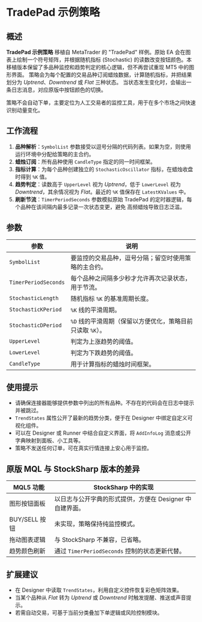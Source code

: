 # TradePad 示例策略

## 概述

**TradePad 示例策略** 移植自 MetaTrader 的 "TradePad" 样例。原始 EA 会在图表上绘制一个符号矩阵，并根据随机指标
(Stochastic) 的读数改变按钮颜色。本移植版本保留了多品种监控和趋势判定的核心逻辑，但不再尝试重现 MT5 中的图形界面。
策略会为每个配置的交易品种订阅蜡烛数据，计算随机指标，并把结果划分为 *Uptrend*、*Downtrend* 或 *Flat* 三种状态。
当状态发生变化时，会输出一条日志消息，对应原版中按钮颜色的切换。

策略不会自动下单，主要定位为人工交易者的监控工具，用于在多个市场之间快速识别动量变化。

## 工作流程

1. **品种解析**：`SymbolList` 参数接受以逗号分隔的代码列表。如果为空，则使用运行环境中分配给策略的主合约。
2. **蜡烛订阅**：所有品种使用 `CandleType` 指定的同一时间框架。
3. **指标计算**：为每个品种创建独立的 `StochasticOscillator` 指标，在蜡烛收盘时得到 `%K` 值。
4. **趋势判定**：读数高于 `UpperLevel` 视为 *Uptrend*，低于 `LowerLevel` 视为 *Downtrend*，其余情况视为 *Flat*。最近的
   `%K` 值保存在 `LatestKValues` 中。
5. **刷新节流**：`TimerPeriodSeconds` 参数模拟原始 TradePad 的定时器逻辑，每个品种在该间隔内最多记录一次状态变更，避免
   高频蜡烛导致日志泛滥。

## 参数

| 参数 | 说明 |
|------|------|
| `SymbolList` | 要监控的交易品种，逗号分隔；留空时使用策略的主合约。 |
| `TimerPeriodSeconds` | 每个品种之间隔多少秒才允许再次记录状态，用于节流。 |
| `StochasticLength` | 随机指标 `%K` 的基准周期长度。 |
| `StochasticKPeriod` | `%K` 线的平滑周期。 |
| `StochasticDPeriod` | `%D` 线的平滑周期（保留以方便优化，策略目前只读取 `%K`）。 |
| `UpperLevel` | 判定为上涨趋势的阈值。 |
| `LowerLevel` | 判定为下跌趋势的阈值。 |
| `CandleType` | 用于计算指标的蜡烛时间框架。 |

## 使用提示

- 请确保连接器能够提供参数中列出的所有品种。不存在的代码会在日志中提示并被跳过。
- `TrendStates` 属性公开了最新的趋势分类，便于在 Designer 中绑定自定义可视化组件。
- 可以在 Designer 或 Runner 中结合自定义界面，将 `AddInfoLog` 消息或公开字典映射到面板、小工具等。
- 策略不发送任何订单，可在真实行情连接上安心用于监控。

## 原版 MQL 与 StockSharp 版本的差异

| MQL5 功能 | StockSharp 中的实现 |
|-----------|---------------------|
| 图形按钮面板 | 以日志与公开字典的形式提供，方便在 Designer 中自建界面。 |
| BUY/SELL 按钮 | 未实现，策略保持纯监控模式。 |
| 拖动图表逻辑 | 与 StockSharp 不兼容，已省略。 |
| 趋势颜色刷新 | 通过 `TimerPeriodSeconds` 控制的状态更新代替。 |

## 扩展建议

- 在 Designer 中读取 `TrendStates`，利用自定义控件恢复彩色矩阵效果。
- 当某个品种从 *Flat* 转为 *Uptrend* 或 *Downtrend* 时触发提醒、推送或声音提示。
- 若需自动交易，可基于当前分类叠加下单逻辑或风险控制模块。
